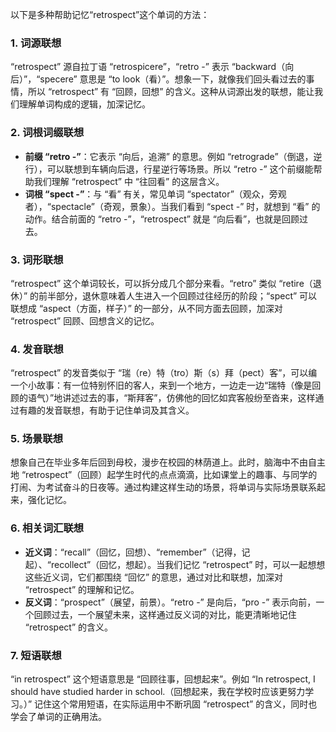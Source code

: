 以下是多种帮助记忆“retrospect”这个单词的方法：

### 1. 词源联想
 “retrospect” 源自拉丁语 “retrospicere”，“retro -” 表示 “backward（向后）”，“specere” 意思是 “to look（看）”。想象一下，就像我们回头看过去的事情，所以 “retrospect” 有 “回顾，回想” 的含义。这种从词源出发的联想，能让我们理解单词构成的逻辑，加深记忆。

### 2. 词根词缀联想
 - **前缀 “retro -”**：它表示 “向后，追溯” 的意思。例如 “retrograde”（倒退，逆行），可以联想到车辆向后退，行星逆行等场景。所以 “retro -” 这个前缀能帮助我们理解 “retrospect” 中 “往回看” 的这层含义。
 - **词根 “spect -”**：与 “看” 有关，常见单词 “spectator”（观众，旁观者），“spectacle”（奇观，景象）。当我们看到 “spect -” 时，就想到 “看” 的动作。结合前面的 “retro -”，“retrospect” 就是 “向后看”，也就是回顾过去。

### 3. 词形联想
 “retrospect” 这个单词较长，可以拆分成几个部分来看。“retro” 类似 “retire（退休）” 的前半部分，退休意味着人生进入一个回顾过往经历的阶段；“spect” 可以联想成 “aspect（方面，样子）” 的一部分，从不同方面去回顾，加深对 “retrospect” 回顾、回想含义的记忆。

### 4. 发音联想
 “retrospect” 的发音类似于 “瑞（re）特（tro）斯（s）拜（pect）客”，可以编一个小故事：有一位特别怀旧的客人，来到一个地方，一边走一边“瑞特（像是回顾的语气）”地讲述过去的事，“斯拜客”，仿佛他的回忆如宾客般纷至沓来，这样通过有趣的发音联想，有助于记住单词及其含义。

### 5. 场景联想
 想象自己在毕业多年后回到母校，漫步在校园的林荫道上。此时，脑海中不由自主地 “retrospect”（回顾）起学生时代的点点滴滴，比如课堂上的趣事、与同学的打闹、为考试奋斗的日夜等。通过构建这样生动的场景，将单词与实际场景联系起来，强化记忆。

### 6. 相关词汇联想
 - **近义词**：“recall”（回忆，回想）、“remember”（记得，记起）、“recollect”（回忆，想起）。当我们记忆 “retrospect” 时，可以一起想想这些近义词，它们都围绕 “回忆” 的意思，通过对比和联想，加深对 “retrospect” 的理解和记忆。
 - **反义词**：“prospect”（展望，前景）。“retro -” 是向后，“pro -” 表示向前，一个回顾过去，一个展望未来，这样通过反义词的对比，能更清晰地记住 “retrospect” 的含义。

### 7. 短语联想
 “in retrospect” 这个短语意思是 “回顾往事，回想起来”。例如 “In retrospect, I should have studied harder in school.（回想起来，我在学校时应该更努力学习。）” 记住这个常用短语，在实际运用中不断巩固 “retrospect” 的含义，同时也学会了单词的正确用法。 